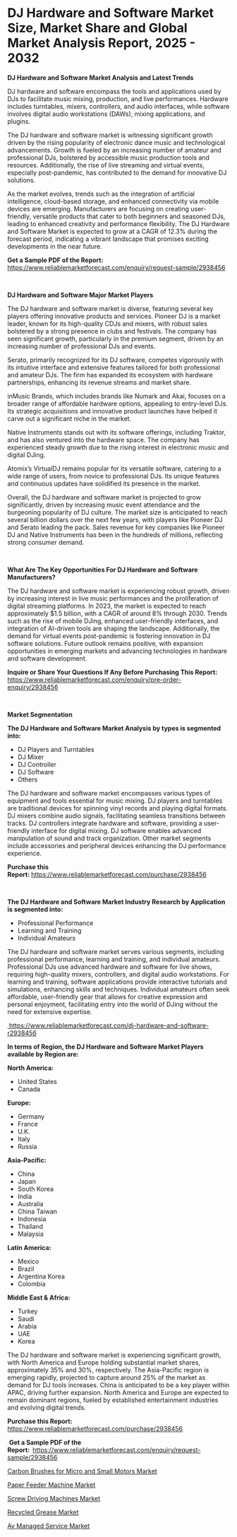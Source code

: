 <p><h1>DJ Hardware and Software Market Size, Market Share and Global Market Analysis Report, 2025 - 2032</h1></p><p><strong>DJ Hardware and Software Market Analysis and Latest Trends</strong></p>
<p><p>DJ hardware and software encompass the tools and applications used by DJs to facilitate music mixing, production, and live performances. Hardware includes turntables, mixers, controllers, and audio interfaces, while software involves digital audio workstations (DAWs), mixing applications, and plugins. </p><p>The DJ hardware and software market is witnessing significant growth driven by the rising popularity of electronic dance music and technological advancements. Growth is fueled by an increasing number of amateur and professional DJs, bolstered by accessible music production tools and resources. Additionally, the rise of live streaming and virtual events, especially post-pandemic, has contributed to the demand for innovative DJ solutions.</p><p>As the market evolves, trends such as the integration of artificial intelligence, cloud-based storage, and enhanced connectivity via mobile devices are emerging. Manufacturers are focusing on creating user-friendly, versatile products that cater to both beginners and seasoned DJs, leading to enhanced creativity and performance flexibility. The DJ Hardware and Software Market is expected to grow at a CAGR of 12.3% during the forecast period, indicating a vibrant landscape that promises exciting developments in the near future.</p></p>
<p><strong>Get a Sample PDF of the Report:&nbsp;</strong> <a href="https://www.reliablemarketforecast.com/enquiry/request-sample/2938456?utm_campaign=1842&utm_medium=2&utm_source=Github&utm_content=ia&utm_term=15032025&utm_id=dj-hardware-and-software">https://www.reliablemarketforecast.com/enquiry/request-sample/2938456</a></p>
<p>&nbsp;</p>
<p><strong>DJ Hardware and Software Major Market Players</strong></p>
<p><p>The DJ hardware and software market is diverse, featuring several key players offering innovative products and services. Pioneer DJ is a market leader, known for its high-quality CDJs and mixers, with robust sales bolstered by a strong presence in clubs and festivals. The company has seen significant growth, particularly in the premium segment, driven by an increasing number of professional DJs and events.</p><p>Serato, primarily recognized for its DJ software, competes vigorously with its intuitive interface and extensive features tailored for both professional and amateur DJs. The firm has expanded its ecosystem with hardware partnerships, enhancing its revenue streams and market share.</p><p>inMusic Brands, which includes brands like Numark and Akai, focuses on a broader range of affordable hardware options, appealing to entry-level DJs. Its strategic acquisitions and innovative product launches have helped it carve out a significant niche in the market.</p><p>Native Instruments stands out with its software offerings, including Traktor, and has also ventured into the hardware space. The company has experienced steady growth due to the rising interest in electronic music and digital DJing.</p><p>Atomix’s VirtualDJ remains popular for its versatile software, catering to a wide range of users, from novice to professional DJs. Its unique features and continuous updates have solidified its presence in the market.</p><p>Overall, the DJ hardware and software market is projected to grow significantly, driven by increasing music event attendance and the burgeoning popularity of DJ culture. The market size is anticipated to reach several billion dollars over the next few years, with players like Pioneer DJ and Serato leading the pack. Sales revenue for key companies like Pioneer DJ and Native Instruments has been in the hundreds of millions, reflecting strong consumer demand.</p></p>
<p>&nbsp;</p>
<p><strong>What Are The Key Opportunities For DJ Hardware and Software Manufacturers?</strong></p>
<p><p>The DJ hardware and software market is experiencing robust growth, driven by increasing interest in live music performances and the proliferation of digital streaming platforms. In 2023, the market is expected to reach approximately $1.5 billion, with a CAGR of around 8% through 2030. Trends such as the rise of mobile DJing, enhanced user-friendly interfaces, and integration of AI-driven tools are shaping the landscape. Additionally, the demand for virtual events post-pandemic is fostering innovation in DJ software solutions. Future outlook remains positive, with expansion opportunities in emerging markets and advancing technologies in hardware and software development.</p></p>
<p><strong>Inquire or Share Your Questions If Any Before Purchasing This Report:</strong> <a href="https://www.reliablemarketforecast.com/enquiry/pre-order-enquiry/2938456?utm_campaign=1842&utm_medium=2&utm_source=Github&utm_content=ia&utm_term=15032025&utm_id=dj-hardware-and-software">https://www.reliablemarketforecast.com/enquiry/pre-order-enquiry/2938456</a></p>
<p>&nbsp;</p>
<p><strong>Market Segmentation</strong></p>
<p><strong>The DJ Hardware and Software Market Analysis by types is segmented into:</strong></p>
<p><ul><li>DJ Players and Turntables</li><li>DJ Mixer</li><li>DJ Controller</li><li>DJ Software</li><li>Others</li></ul></p>
<p><p>The DJ hardware and software market encompasses various types of equipment and tools essential for music mixing. DJ players and turntables are traditional devices for spinning vinyl records and playing digital formats. DJ mixers combine audio signals, facilitating seamless transitions between tracks. DJ controllers integrate hardware and software, providing a user-friendly interface for digital mixing. DJ software enables advanced manipulation of sound and track organization. Other market segments include accessories and peripheral devices enhancing the DJ performance experience.</p></p>
<p><strong>Purchase this Report:&nbsp;</strong><a href="https://www.reliablemarketforecast.com/purchase/2938456?utm_campaign=1842&utm_medium=2&utm_source=Github&utm_content=ia&utm_term=15032025&utm_id=dj-hardware-and-software">https://www.reliablemarketforecast.com/purchase/2938456</a></p>
<p>&nbsp;</p>
<p><strong>The DJ Hardware and Software Market Industry Research by Application is segmented into:</strong></p>
<p><ul><li>Professional Performance</li><li>Learning and Training</li><li>Individual Amateurs</li></ul></p>
<p><p>The DJ hardware and software market serves various segments, including professional performance, learning and training, and individual amateurs. Professional DJs use advanced hardware and software for live shows, requiring high-quality mixers, controllers, and digital audio workstations. For learning and training, software applications provide interactive tutorials and simulations, enhancing skills and techniques. Individual amateurs often seek affordable, user-friendly gear that allows for creative expression and personal enjoyment, facilitating entry into the world of DJing without the need for extensive expertise.</p></p>
<p><a href="https://www.reliablemarketforecast.com/dj-hardware-and-software-r2938456?utm_campaign=1842&utm_medium=2&utm_source=Github&utm_content=ia&utm_term=15032025&utm_id=dj-hardware-and-software">&nbsp;https://www.reliablemarketforecast.com/dj-hardware-and-software-r2938456</a></p>
<p><strong>In terms of Region, the DJ Hardware and Software Market Players available by Region are:</strong></p>
<p>
    <p> <strong> North America: </strong>
        <ul>
            <li>United States</li>
            <li>Canada</li>
        </ul>
        </p> 
    <p> <strong> Europe: </strong>
        <ul>
            <li>Germany</li>
            <li>France</li>
            <li>U.K.</li>
            <li>Italy</li>
            <li>Russia</li>
        </ul>
        </p> 
    <p> <strong> Asia-Pacific: </strong>
        <ul>
            <li>China</li>
            <li>Japan</li>
            <li>South Korea</li>
            <li>India</li>
            <li>Australia</li>
            <li>China Taiwan</li>
            <li>Indonesia</li>
            <li>Thailand</li>
            <li>Malaysia</li>
        </ul>
        </p> 
    <p> <strong> Latin America: </strong>
        <ul>
            <li>Mexico</li>
            <li>Brazil</li>
            <li>Argentina Korea</li>
            <li>Colombia</li>
        </ul>
        </p> 
    <p> <strong> Middle East & Africa: </strong>
        <ul>
            <li>Turkey</li>
            <li>Saudi</li>
            <li>Arabia</li>
            <li>UAE</li>
            <li>Korea</li>
        </ul>
    </p>
    </p>
<p><p>The DJ hardware and software market is experiencing significant growth, with North America and Europe holding substantial market shares, approximately 35% and 30%, respectively. The Asia-Pacific region is emerging rapidly, projected to capture around 25% of the market as demand for DJ tools increases. China is anticipated to be a key player within APAC, driving further expansion. North America and Europe are expected to remain dominant regions, fueled by established entertainment industries and evolving digital trends.</p></p>
<p><strong>Purchase this Report: </strong><a href="https://www.reliablemarketforecast.com/purchase/2938456?utm_campaign=1842&utm_medium=2&utm_source=Github&utm_content=ia&utm_term=15032025&utm_id=dj-hardware-and-software">https://www.reliablemarketforecast.com/purchase/2938456</a></p>
<p>&nbsp;<strong>Get a Sample PDF of the Report:&nbsp;&nbsp;</strong><a href="https://www.reliablemarketforecast.com/enquiry/request-sample/2938456?utm_campaign=1842&utm_medium=2&utm_source=Github&utm_content=ia&utm_term=15032025&utm_id=dj-hardware-and-software">https://www.reliablemarketforecast.com/enquiry/request-sample/2938456</a></p>
<p><strong></strong></p>
<p><p><a href="https://github.com/danitkeavyx7/Market-Research-Report-List-1/blob/main/carbon-brushes-for-micro-and-small-motors-market.md?utm_campaign=1842&utm_medium=2&utm_source=Github&utm_content=ia&utm_term=15032025&utm_id=dj-hardware-and-software">Carbon Brushes for Micro and Small Motors Market</a></p><p><a href="https://github.com/moorsdorak31/Market-Research-Report-List-1/blob/main/paper-feeder-machine-market.md?utm_campaign=1842&utm_medium=2&utm_source=Github&utm_content=ia&utm_term=15032025&utm_id=dj-hardware-and-software">Paper Feeder Machine Market</a></p><p><a href="https://github.com/eimutelufta/Market-Research-Report-List-1/blob/main/screw-driving-machines-market.md?utm_campaign=1842&utm_medium=2&utm_source=Github&utm_content=ia&utm_term=15032025&utm_id=dj-hardware-and-software">Screw Driving Machines Market</a></p><p><a href="https://github.com/vespigeakexc/Market-Research-Report-List-1/blob/main/recycled-grease-market.md?utm_campaign=1842&utm_medium=2&utm_source=Github&utm_content=ia&utm_term=15032025&utm_id=dj-hardware-and-software">Recycled Grease Market</a></p><p><a href="https://github.com/bartzthateis/Market-Research-Report-List-1/blob/main/av-managed-service-market.md?utm_campaign=1842&utm_medium=2&utm_source=Github&utm_content=ia&utm_term=15032025&utm_id=dj-hardware-and-software">Av Managed Service Market</a></p></p>
